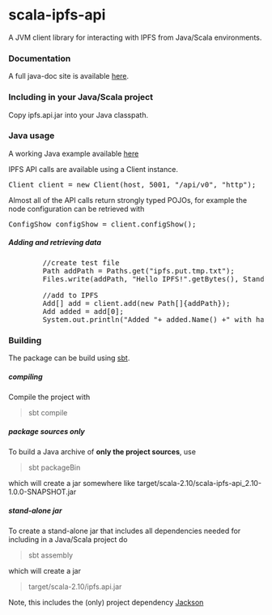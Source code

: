 # scala-ipfs-api

A JVM client library for interacting with IPFS from Java/Scala environments.

### Documentation

A full java-doc site is available [here](http://ipfs.github.io/scala-ipfs-api/#org.ipfs.api.Client).

### Including in your Java/Scala project

Copy ipfs.api.jar into your Java classpath.

### Java usage

A working Java example available [here](https://github.com/ipfs/scala-ipfs-api/blob/master/src/main/java/org.ipfs.api.example/Example.java)
 
IPFS API calls are available using a Client instance.

<pre>
Client client = new Client(host, 5001, "/api/v0", "http");
</pre>

Almost all of the API calls return strongly typed POJOs, for example the node configuration can be retrieved with 

<pre>
ConfigShow configShow = client.configShow(); 
</pre>

#####  Adding and retrieving data

<pre>
        //create test file
        Path addPath = Paths.get("ipfs.put.tmp.txt");
        Files.write(addPath, "Hello IPFS!".getBytes(), StandardOpenOption.CREATE);

        //add to IPFS
        Add[] add = client.add(new Path[]{addPath});
        Add added = add[0];
        System.out.println("Added "+ added.Name() +" with hash "+  added.Hash());
</pre>

### Building

The package  can be  build using [sbt](http://www.scala-sbt.org/).

##### compiling

Compile the project with

> sbt compile

##### package sources only

To build a Java archive of **only the project sources**,  use

> sbt packageBin  

which will create a jar somewhere like target/scala-2.10/scala-ipfs-api_2.10-1.0.0-SNAPSHOT.jar

##### stand-alone jar 

To create a stand-alone jar that includes all dependencies needed for including in a Java/Scala project do 

> sbt assembly

which will create a jar 

> target/scala-2.10/ipfs.api.jar 

Note, this includes the (only) project dependency [Jackson](https://github.com/FasterXML/jackson)
